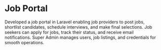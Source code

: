 # Job Portal
 Developed a job portal in Laravel enabling job providers to post jobs, shortlist candidates, schedule interviews, and make final selections. Job seekers can apply for jobs, track their status, and receive email notifications. Super Admin manages users, job listings, and credentials for smooth operations.
